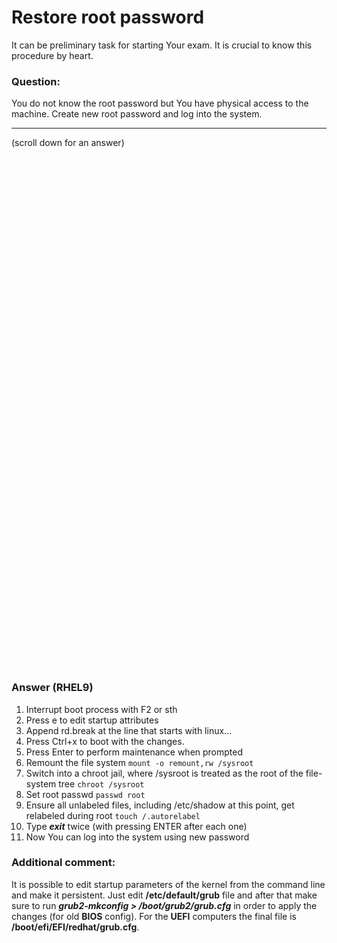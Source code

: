 # Restore root password

It can be preliminary task for starting Your exam. It is crucial to know this procedure by heart. 

### Question:
 You do not know the root password but You have physical access to the machine. Create new root password
and log into the system.

***
(scroll down for an answer)

<br/><br/><br/><br/><br/><br/><br/><br/><br/><br/><br/><br/><br/><br/><br/><br/><br/><br/><br/><br/><br/><br/><br/><br/>
<br/><br/><br/><br/><br/><br/><br/><br/><br/><br/><br/><br/><br/><br/><br/><br/><br/><br/><br/><br/><br/><br/><br/><br/>

### Answer (RHEL9)

1. Interrupt boot process with F2 or sth
2. Press e to edit startup attributes
3. Append rd.break at the line that starts with linux...
4. Press Ctrl+x to boot with the changes.
5. Press Enter to perform maintenance when prompted
6. Remount the file system `mount -o remount,rw /sysroot`
7. Switch into a chroot jail, where /sysroot is treated as the root of the file-system tree `chroot /sysroot`
8. Set root passwd `passwd root`
9. Ensure all unlabeled files, including /etc/shadow at this point, get relabeled during root `touch /.autorelabel`
10. Type ***exit*** twice (with pressing ENTER after each one)
11. Now You can log into the system using new password


### Additional comment:

It is possible to edit startup parameters of the kernel from the command line and make it persistent. Just edit **/etc/default/grub**
file and after that make sure to run ***grub2-mkconfig > /boot/grub2/grub.cfg*** in order to apply the changes (for old **BIOS** config). For the **UEFI** computers the final file is **/boot/efi/EFI/redhat/grub.cfg**.
